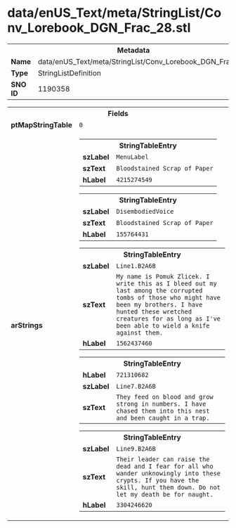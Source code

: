 <h1>data/enUS_Text/meta/StringList/Conv_Lorebook_DGN_Frac_28.stl</h1><table><tr><th colspan="100%">Metadata</th></tr><tr><td><b>Name</b></td><td>data/enUS_Text/meta/StringList/Conv_Lorebook_DGN_Frac_28.stl</td></tr><tr><td><b>Type</b></td><td>StringListDefinition</td></tr><tr><td><b>SNO ID</b></td><td>1190358</td></tr></table>

<table><tr><th colspan="100%">Fields</th></tr><tr><td><b>ptMapStringTable</b></td><td><code>0</code></td></tr><tr><td><b>arStrings</b></td><td><table><tr><th colspan="100%">StringTableEntry</th></tr><tr><td><b>szLabel</b></td><td><code>MenuLabel</code></td></tr><tr><td><b>szText</b></td><td><code>Bloodstained Scrap of Paper</code></td></tr><tr><td><b>hLabel</b></td><td><code>4215274549</code></td></tr></table>


<table><tr><th colspan="100%">StringTableEntry</th></tr><tr><td><b>szLabel</b></td><td><code>DisembodiedVoice</code></td></tr><tr><td><b>szText</b></td><td><code>Bloodstained Scrap of Paper</code></td></tr><tr><td><b>hLabel</b></td><td><code>155764431</code></td></tr></table>


<table><tr><th colspan="100%">StringTableEntry</th></tr><tr><td><b>szLabel</b></td><td><code>Line1.B2A6B</code></td></tr><tr><td><b>szText</b></td><td><code>My name is Pomuk Zlicek. I write this as I bleed out my last among the corrupted tombs of those who might have been my brothers. I have hunted these wretched creatures for as long as I've been able to wield a knife against them.</code></td></tr><tr><td><b>hLabel</b></td><td><code>1562437460</code></td></tr></table>


<table><tr><th colspan="100%">StringTableEntry</th></tr><tr><td><b>hLabel</b></td><td><code>721310682</code></td></tr><tr><td><b>szLabel</b></td><td><code>Line7.B2A6B</code></td></tr><tr><td><b>szText</b></td><td><code>They feed on blood and grow strong in numbers. I have chased them into this nest and been caught in a trap.</code></td></tr></table>


<table><tr><th colspan="100%">StringTableEntry</th></tr><tr><td><b>szLabel</b></td><td><code>Line9.B2A6B</code></td></tr><tr><td><b>szText</b></td><td><code>Their leader can raise the dead and I fear for all who wander unknowingly into these crypts. If you have the skill, hunt them down. Do not let my death be for naught.</code></td></tr><tr><td><b>hLabel</b></td><td><code>3304246620</code></td></tr></table>


</td></tr></table>

